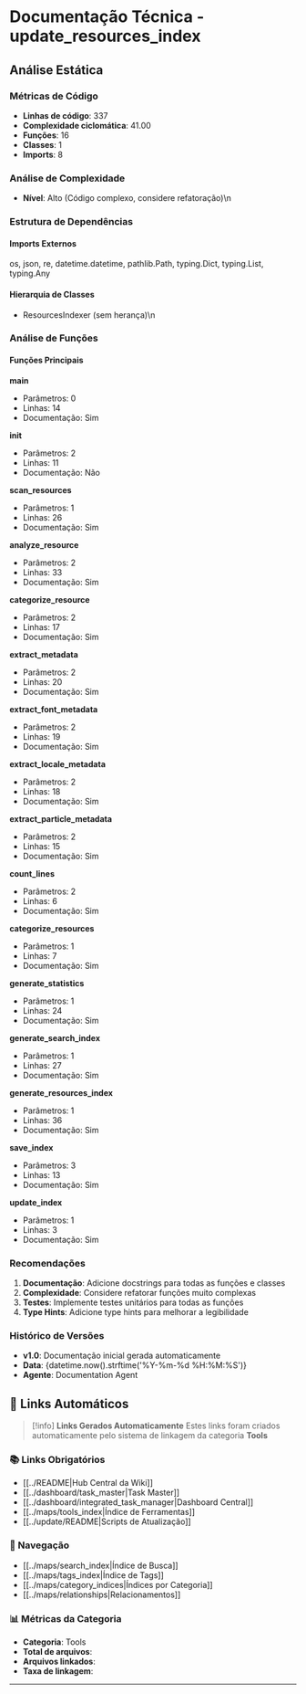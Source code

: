 # Documentação Técnica - update_resources_index

## Análise Estática

### Métricas de Código
- **Linhas de código**: 337
- **Complexidade ciclomática**: 41.00
- **Funções**: 16
- **Classes**: 1
- **Imports**: 8

### Análise de Complexidade
- **Nível**: Alto (Código complexo, considere refatoração)\n
### Estrutura de Dependências

#### Imports Externos
os, json, re, datetime.datetime, pathlib.Path, typing.Dict, typing.List, typing.Any

#### Hierarquia de Classes
- ResourcesIndexer (sem herança)\n
### Análise de Funções

#### Funções Principais
**main**
- Parâmetros: 0
- Linhas: 14
- Documentação: Sim

**__init__**
- Parâmetros: 2
- Linhas: 11
- Documentação: Não

**scan_resources**
- Parâmetros: 1
- Linhas: 26
- Documentação: Sim

**analyze_resource**
- Parâmetros: 2
- Linhas: 33
- Documentação: Sim

**categorize_resource**
- Parâmetros: 2
- Linhas: 17
- Documentação: Sim

**extract_metadata**
- Parâmetros: 2
- Linhas: 20
- Documentação: Sim

**extract_font_metadata**
- Parâmetros: 2
- Linhas: 19
- Documentação: Sim

**extract_locale_metadata**
- Parâmetros: 2
- Linhas: 18
- Documentação: Sim

**extract_particle_metadata**
- Parâmetros: 2
- Linhas: 15
- Documentação: Sim

**count_lines**
- Parâmetros: 2
- Linhas: 6
- Documentação: Sim

**categorize_resources**
- Parâmetros: 1
- Linhas: 7
- Documentação: Sim

**generate_statistics**
- Parâmetros: 1
- Linhas: 24
- Documentação: Sim

**generate_search_index**
- Parâmetros: 1
- Linhas: 27
- Documentação: Sim

**generate_resources_index**
- Parâmetros: 1
- Linhas: 36
- Documentação: Sim

**save_index**
- Parâmetros: 3
- Linhas: 13
- Documentação: Sim

**update_index**
- Parâmetros: 1
- Linhas: 3
- Documentação: Sim

### Recomendações

1. **Documentação**: Adicione docstrings para todas as funções e classes
2. **Complexidade**: Considere refatorar funções muito complexas
3. **Testes**: Implemente testes unitários para todas as funções
4. **Type Hints**: Adicione type hints para melhorar a legibilidade

### Histórico de Versões

- **v1.0**: Documentação inicial gerada automaticamente
- **Data**: {datetime.now().strftime('%Y-%m-%d %H:%M:%S')}
- **Agente**: Documentation Agent


## 🔗 **Links Automáticos**

> [!info] **Links Gerados Automaticamente**
> Estes links foram criados automaticamente pelo sistema de linkagem da categoria **Tools**

### **📚 Links Obrigatórios**
- [[../README|Hub Central da Wiki]]
- [[../dashboard/task_master|Task Master]]
- [[../dashboard/integrated_task_manager|Dashboard Central]]
- [[../maps/tools_index|Índice de Ferramentas]]
- [[../update/README|Scripts de Atualização]]

### **🧭 Navegação**
- [[../maps/search_index|Índice de Busca]]
- [[../maps/tags_index|Índice de Tags]]
- [[../maps/category_indices|Índices por Categoria]]
- [[../maps/relationships|Relacionamentos]]

### **📊 Métricas da Categoria**
- **Categoria**: Tools
- **Total de arquivos**: <!-- Contador automático -->
- **Arquivos linkados**: <!-- Contador automático -->
- **Taxa de linkagem**: <!-- Percentual automático -->

---

